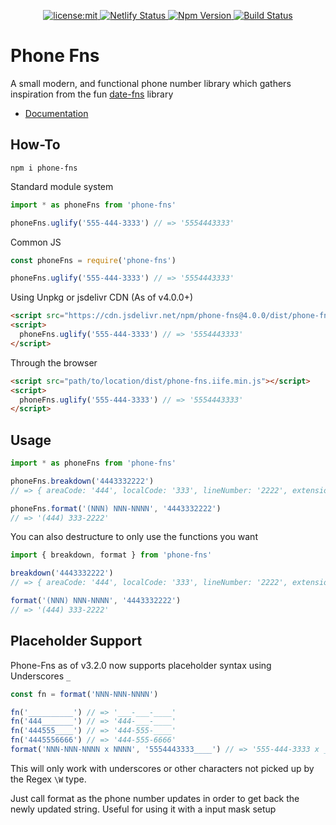 <p align=center>
  <a href="./LICENSE">
    <img
      alt="license:mit"
      src="https://img.shields.io/badge/license-mit-green.svg?style=flat-square&color=%23bef9c6"
    />
  </a>
  <a href="https://phone-fns.dusty.codes/">
    <img alt="Netlify Status" src="https://api.netlify.com/api/v1/badges/9a96c817-73dc-40c9-b052-c855397cf2c1/deploy-status">
  </a>
  <a href="https://www.npmjs.com/package/phone-fns">
    <img alt="Npm Version" src="https://img.shields.io/npm/v/phone-fns.svg?style=flat-square&color=%23bef9c6">
  </a>
  <a href="https://github.com/dhershman1/kyanite/actions/workflows/kyanite.yml">
    <img alt="Build Status" src="https://img.shields.io/github/actions/workflow/status/dhershman1/phone-fns/phone-fns.yml?style=flat-square&logo=github">
  </a>
</p>

# Phone Fns

A small modern, and functional phone number library which gathers inspiration from the fun [date-fns](https://github.com/date-fns/date-fns) library

- [Documentation](https://phone-fns.dusty.codes/)

## How-To

```cli
npm i phone-fns
```

Standard module system

```js
import * as phoneFns from 'phone-fns'

phoneFns.uglify('555-444-3333') // => '5554443333'
```

Common JS

```js
const phoneFns = require('phone-fns')

phoneFns.uglify('555-444-3333') // => '5554443333'
```

Using Unpkg or jsdelivr CDN (As of v4.0.0+)

```html
<script src="https://cdn.jsdelivr.net/npm/phone-fns@4.0.0/dist/phone-fns.iife.min.js"></script>
<script>
  phoneFns.uglify('555-444-3333') // => '5554443333'
</script>
```


Through the browser

```html
<script src="path/to/location/dist/phone-fns.iife.min.js"></script>
<script>
  phoneFns.uglify('555-444-3333') // => '5554443333'
</script>
```

## Usage

```javascript
import * as phoneFns from 'phone-fns'

phoneFns.breakdown('4443332222')
// => { areaCode: '444', localCode: '333', lineNumber: '2222', extension: '' }

phoneFns.format('(NNN) NNN-NNNN', '4443332222')
// => '(444) 333-2222'
```

You can also destructure to only use the functions you want

```javascript
import { breakdown, format } from 'phone-fns'

breakdown('4443332222')
// => { areaCode: '444', localCode: '333', lineNumber: '2222', extension: '' }

format('(NNN) NNN-NNNN', '4443332222')
// => '(444) 333-2222'
```

## Placeholder Support

Phone-Fns as of v3.2.0 now supports placeholder syntax using Underscores `_`

```js
const fn = format('NNN-NNN-NNNN')

fn('__________') // => '___-___-____'
fn('444_______') // => '444-___-____'
fn('444555____') // => '444-555-____'
fn('4445556666') // => '444-555-6666'
format('NNN-NNN-NNNN x NNNN', '5554443333____') // => '555-444-3333 x ____'
```

This will only work with underscores or other characters not picked up by the Regex `\W` type.

Just call format as the phone number updates in order to get back the newly updated string. Useful for using it with a input mask setup
